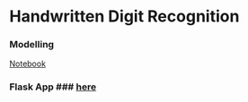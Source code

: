 # Handwritten Digit Recognition #

### Modelling ###

[Notebook](https://github.com/saranaweera/Hand-Written-Digit-Recognition/blob/master/Model/HandWrittenDigitRecognizer.Modelling.ipynb)

### Flask App ### [here](https://saranaweera.github.io/MTA-Turnstile-DataAnalysis/)
